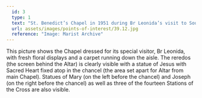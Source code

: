 ```yaml
---
  id: 3
  type: 1
  text: "St. Benedict’s Chapel in 1951 during Br Leonida’s visit to South Africa (then Marist Superior General)."
  url: assets/images/points-of-interest/39.12.jpg
  reference: "Image: Marist Archive"
---
```

This picture shows the Chapel dressed for its special visitor, Br Leonida, with fresh floral displays and a carpet running down the aisle. The reredos (the screen behind the Altar) is clearly visible with a statue of Jesus with Sacred Heart fixed atop in the chancel (the area set apart for Altar from main Chapel). Statues of Mary (on the left before the chancel) and Joseph (on the right before the chancel) as well as three of the fourteen Stations of the Cross are also visible.
        